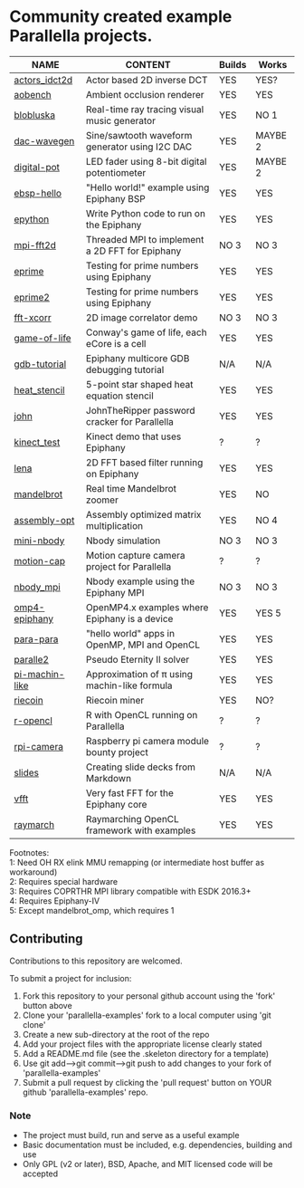 Community created example Parallella projects.
===================================================

NAME                             | CONTENT                                          | Builds | Works |
---------------------------------|--------------------------------------------------|--------|-------|
[actors_idct2d](actors_idct2d)   | Actor based 2D inverse DCT                       | YES | YES? |
[aobench](aobench)               | Ambient occlusion renderer                       | YES | YES |
[blobluska](blobluska)           | Real-time ray tracing visual music generator     | YES | NO 1 |
[dac-wavegen](dac-wavegen)       | Sine/sawtooth waveform generator using I2C DAC   | YES | MAYBE 2 |
[digital-pot](digital-pot)       | LED fader using 8-bit digital potentiometer      | YES | MAYBE 2 |
[ebsp-hello](ebsp-hello)         | "Hello world!" example using Epiphany BSP        | YES | YES |
[epython](epython)               | Write Python code to run on the Epiphany         | YES | YES |
[mpi-fft2d](mpi-fft2d)           | Threaded MPI to implement a 2D FFT for Epiphany  | NO 3 | NO 3 |
[eprime](eprime)                 | Testing for prime numbers using Epiphany         | YES | YES |
[eprime2](eprime2)               | Testing for prime numbers using Epiphany         | YES | YES |
[fft-xcorr](fft-xcorr)           | 2D image correlator demo                         | NO 3  | NO 3 |
[game-of-life](game-of-life)     | Conway's game of life, each eCore is a cell      | YES | YES |
[gdb-tutorial](gdb-tutorial)     | Epiphany multicore GDB debugging tutorial        | N/A | N/A |
[heat_stencil](heat_stencil)     | 5-point star shaped heat equation stencil        | YES | YES |
[john](john)                     | JohnTheRipper password cracker for Parallella    | YES | YES |
[kinect_test](kinect_test)       | Kinect demo that uses Epiphany                   | ?   | ?  |
[lena](lena)                     | 2D FFT based filter running on Epiphany          | YES | YES |
[mandelbrot](mandelbrot)         | Real time Mandelbrot zoomer                      | YES | NO |
[assembly-opt](assembly-opt)     | Assembly optimized matrix multiplication         | YES | NO 4 |
[mini-nbody](mini-nbody)         | Nbody simulation                                 | NO 3 | NO 3  |
[motion-cap](motion-cap)         | Motion capture camera project for Parallella     | ?   | ?  |
[nbody_mpi](nbody_mpi)           | Nbody example using the Epiphany MPI             | NO 3  | NO 3 |
[omp4-epiphany](omp4-epiphany)   | OpenMP4.x examples where Epiphany is a device    | YES | YES 5|
[para-para](para-para)           | "hello world" apps in OpenMP, MPI and OpenCL     | YES | YES |
[paralle2](paralle2)             | Pseudo Eternity II solver                        | YES | YES |
[pi-machin-like](pi-machin-like) | Approximation of π using machin-like formula     | YES | YES |
[riecoin](riecoin)               | Riecoin miner                                    | YES | NO? |
[r-opencl](r-opencl)             | R with OpenCL running on Parallella              | ?   | ?  |
[rpi-camera](rpi-camera)         | Raspberry pi camera module bounty project        | ?   | ?  |
[slides](slides)                 | Creating slide decks from Markdown               | N/A | N/A |
[vfft](vfft)                     | Very fast FFT for the Epiphany core              | YES | YES |
[raymarch](raymarch)             | Raymarching OpenCL framework with examples       | YES | YES |

Footnotes:  
1: Need OH RX elink MMU remapping (or intermediate host buffer as workaround)  
2: Requires special hardware  
3: Requires COPRTHR MPI library compatible with ESDK 2016.3+  
4: Requires Epiphany-IV  
5: Except mandelbrot_omp, which requires 1  

## Contributing

Contributions to this repository are welcomed.

To submit a project for inclusion:

1. Fork this repository to your personal github account using the 'fork' button above
2. Clone your 'parallella-examples' fork to a local computer using 'git clone'
2. Create a new sub-directory at the root of the repo
3. Add your project files with the appropriate license clearly stated
4. Add a README.md file (see the .skeleton directory for a template)
5. Use git add-->git commit-->git push to add changes to your fork of 'parallella-examples'
6. Submit a pull request by clicking the 'pull request' button on YOUR github 'parallella-examples' repo.


### Note

* The project must build, run and serve as a useful example
* Basic documentation must be included, e.g. dependencies, building and use
* Only GPL (v2 or later), BSD, Apache, and MIT licensed code will be accepted
